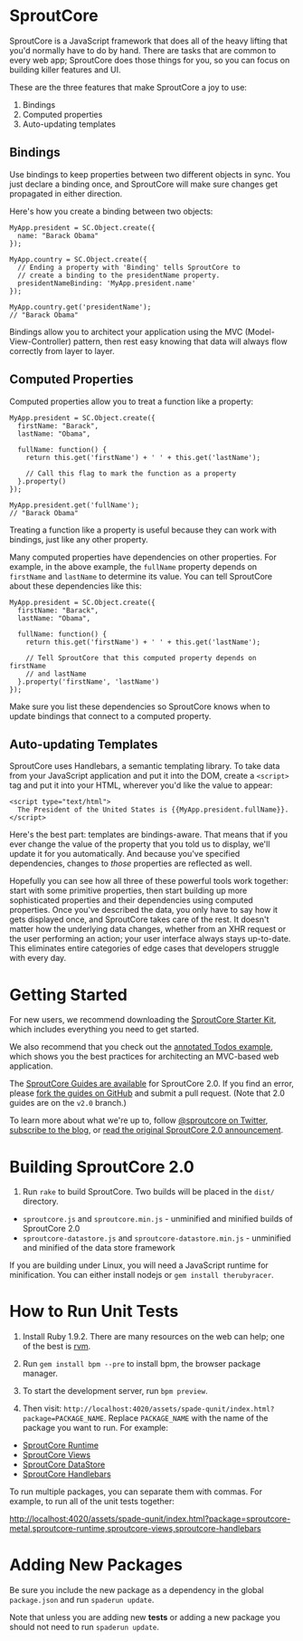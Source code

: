 # SproutCore

SproutCore is a JavaScript framework that does all of the heavy lifting that you'd normally have to do by hand. There are tasks that are common to every web app; SproutCore does those things for you, so you can focus on building killer features and UI.

These are the three features that make SproutCore a joy to use:

1. Bindings
2. Computed properties
3. Auto-updating templates

## Bindings

Use bindings to keep properties between two different objects in sync. You just declare a binding once, and SproutCore will make sure changes get propagated in either direction.

Here's how you create a binding between two objects:

    MyApp.president = SC.Object.create({
      name: "Barack Obama"
    });

    MyApp.country = SC.Object.create({
      // Ending a property with 'Binding' tells SproutCore to
      // create a binding to the presidentName property.
      presidentNameBinding: 'MyApp.president.name'
    });

    MyApp.country.get('presidentName');
    // "Barack Obama"

Bindings allow you to architect your application using the MVC (Model-View-Controller) pattern, then rest easy knowing that data will always flow correctly from layer to layer.

## Computed Properties

Computed properties allow you to treat a function like a property:

    MyApp.president = SC.Object.create({
      firstName: "Barack",
      lastName: "Obama",

      fullName: function() {
        return this.get('firstName') + ' ' + this.get('lastName');

        // Call this flag to mark the function as a property
      }.property()
    });

    MyApp.president.get('fullName');
    // "Barack Obama"

Treating a function like a property is useful because they can work with bindings, just like any other property.

Many computed properties have dependencies on other properties. For example, in the above example, the `fullName` property depends on `firstName` and `lastName` to determine its value. You can tell SproutCore about these dependencies like this:

    MyApp.president = SC.Object.create({
      firstName: "Barack",
      lastName: "Obama",

      fullName: function() {
        return this.get('firstName') + ' ' + this.get('lastName');

        // Tell SproutCore that this computed property depends on firstName
        // and lastName
      }.property('firstName', 'lastName')
    });

Make sure you list these dependencies so SproutCore knows when to update bindings that connect to a computed property.

## Auto-updating Templates

SproutCore uses Handlebars, a semantic templating library. To take data from your JavaScript application and put it into the DOM, create a `<script>` tag and put it into your HTML, wherever you'd like the value to appear:

    <script type="text/html">
      The President of the United States is {{MyApp.president.fullName}}.
    </script>

Here's the best part: templates are bindings-aware. That means that if you ever change the value of the property that you told us to display, we'll update it for you automatically. And because you've specified dependencies, changes to *those* properties are reflected as well.

Hopefully you can see how all three of these powerful tools work together: start with some primitive properties, then start building up more sophisticated properties and their dependencies using computed properties. Once you've described the data, you only have to say how it gets displayed once, and SproutCore takes care of the rest. It doesn't matter how the underlying data changes, whether from an XHR request or the user performing an action; your user interface always stays up-to-date. This eliminates entire categories of edge cases that developers struggle with every day.

# Getting Started

For new users, we recommend downloading the [SproutCore Starter Kit](https://github.com/sproutcore/starter-kit/downloads), which includes everything you need to get started.

We also recommend that you check out the [annotated Todos example](http://annotated-todos.strobeapp.com/), which shows you the best practices for architecting an MVC-based web application.

The [SproutCore Guides are available](http://guides.sproutcore20.com/) for SproutCore 2.0. If you find an error, please [fork the guides on GitHub](https://github.com/sproutcore/sproutguides/tree/v2.0) and submit a pull request. (Note that 2.0 guides are on the `v2.0` branch.)

To learn more about what we're up to, follow [@sproutcore on Twitter](http://twitter.com/sproutcore), [subscribe to the blog](http://blog.sproutcore.com), or [read the original SproutCore 2.0 announcement](http://blog.sproutcore.com/announcing-sproutcore-2-0/).

# Building SproutCore 2.0

1. Run `rake` to build SproutCore. Two builds will be placed in the `dist/` directory.
  * `sproutcore.js` and `sproutcore.min.js` - unminified and minified
    builds of SproutCore 2.0
  * `sproutcore-datastore.js` and `sproutcore-datastore.min.js` -
    unminified and minified of the data store framework

If you are building under Linux, you will need a JavaScript runtime for
minification. You can either install nodejs or `gem install
therubyracer`.

# How to Run Unit Tests

1. Install Ruby 1.9.2. There are many resources on the web can help; one of the best is [rvm](http://rvm.beginrescueend.com/).

3. Run `gem install bpm --pre` to install bpm, the browser package
   manager.

4. To start the development server, run `bpm preview`.

5. Then visit: `http://localhost:4020/assets/spade-qunit/index.html?package=PACKAGE_NAME`.  Replace `PACKAGE_NAME` with the name of the package you want to run.  For example:

  * [SproutCore Runtime](http://localhost:4020/assets/spade-qunit/index.html?package=sproutcore-runtime)
  * [SproutCore Views](http://localhost:4020/assets/spade-qunit/index.html?package=sproutcore-views)
  * [SproutCore DataStore](http://localhost:4020/assets/spade-qunit/index.html?package=sproutcore-datastore)
  * [SproutCore Handlebars](http://localhost:4020/assets/spade-qunit/index.html?package=sproutcore-handlebars)

To run multiple packages, you can separate them with commas. For
example, to run all of the unit tests together:

[http://localhost:4020/assets/spade-qunit/index.html?package=sproutcore-metal,sproutcore-runtime,sproutcore-views,sproutcore-handlebars](http://localhost:4020/assets/spade-qunit/index.html?package=sproutcore-metal,sproutcore-runtime,sproutcore-views,sproutcore-handlebars)

# Adding New Packages

Be sure you include the new package as a dependency in the global `package.json` and run `spaderun update`.

Note that unless you are adding new __tests__ or adding a new package you should not need to run `spaderun update`.

